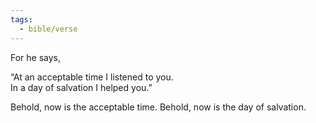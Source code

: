```yaml
---
tags:
  - bible/verse
---
```

For he says,

“At an acceptable time I listened to you.  
In a day of salvation I helped you.”

Behold, now is the acceptable time. Behold, now is the day of salvation.